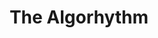 ---
layout: playlist
title: The Algorhythm
songs: [in-traffic, baby-river, glowing-keys, so-dramatic, post-dramatic, in-this-rain, iTriumph, bruce-brass, part-of-me, synth-city]
---